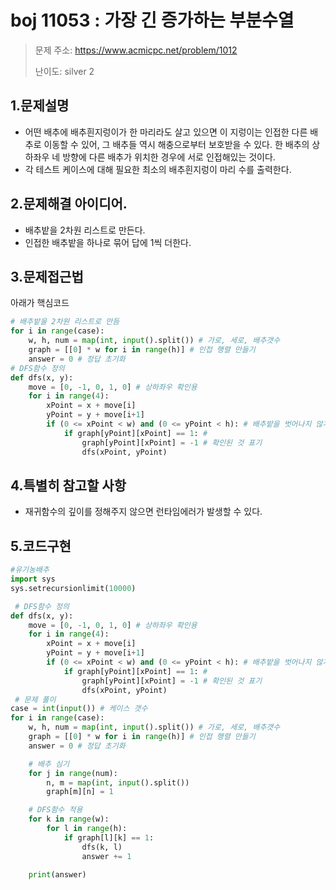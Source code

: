 # boj 11053 : 가장 긴 증가하는 부분수열
> 문제 주소: https://www.acmicpc.net/problem/1012
> 
> 난이도: silver 2

## 1.문제설명
- 어떤 배추에 배추흰지렁이가 한 마리라도 살고 있으면 이 지렁이는 인접한 다른 배추로 이동할 수 있어,
  그 배추들 역시 해충으로부터 보호받을 수 있다.
  한 배추의 상하좌우 네 방향에 다른 배추가 위치한 경우에 서로 인접해있는 것이다.
- 각 테스트 케이스에 대해 필요한 최소의 배추흰지렁이 마리 수를 출력한다.

## 2.문제해결 아이디어.
- 배추밭을 2차원 리스트로 만든다.
- 인접한 배추밭을 하나로 묶어 답에 1씩 더한다.

## 3.문제접근법
아래가 핵심코드
```python
# 배추밭을 2차원 리스트로 만듬 
for i in range(case):
    w, h, num = map(int, input().split()) # 가로, 세로, 배추갯수
    graph = [[0] * w for i in range(h)] # 인접 행렬 만들기
    answer = 0 # 정답 초기화
# DFS함수 정의
def dfs(x, y):
    move = [0, -1, 0, 1, 0] # 상하좌우 확인용
    for i in range(4):
        xPoint = x + move[i]
        yPoint = y + move[i+1]
        if (0 <= xPoint < w) and (0 <= yPoint < h): # 배추밭을 벗어나지 않게함
            if graph[yPoint][xPoint] == 1: #
                graph[yPoint][xPoint] = -1 # 확인된 것 표기
                dfs(xPoint, yPoint)
```

## 4.특별히 참고할 사항
- 재귀함수의 깊이를 정해주지 않으면 런타임에러가 발생할 수 있다.

## 5.코드구현
``` python
#유기농배추
import sys
sys.setrecursionlimit(10000)

 # DFS함수 정의
def dfs(x, y):
    move = [0, -1, 0, 1, 0] # 상하좌우 확인용
    for i in range(4):
        xPoint = x + move[i]
        yPoint = y + move[i+1]
        if (0 <= xPoint < w) and (0 <= yPoint < h): # 배추밭을 벗어나지 않게함
            if graph[yPoint][xPoint] == 1: #
                graph[yPoint][xPoint] = -1 # 확인된 것 표기
                dfs(xPoint, yPoint)
 # 문제 풀이
case = int(input()) # 케이스 갯수
for i in range(case):
    w, h, num = map(int, input().split()) # 가로, 세로, 배추갯수
    graph = [[0] * w for i in range(h)] # 인접 행렬 만들기
    answer = 0 # 정답 초기화

    # 배추 심기
    for j in range(num):
        n, m = map(int, input().split())
        graph[m][n] = 1

    # DFS함수 적용
    for k in range(w):
        for l in range(h):
            if graph[l][k] == 1:
                dfs(k, l)
                answer += 1

    print(answer)

```
